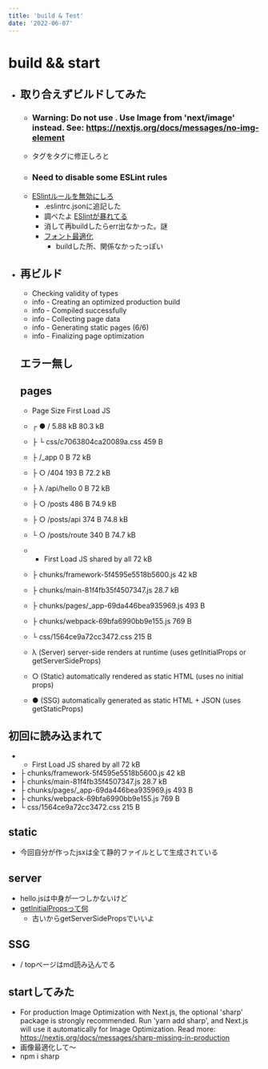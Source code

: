 ```yaml
---
title: 'build & Test'
date: '2022-06-07'
---
```

# build && start

- ## 取り合えずビルドしてみた
  - ### Warning: Do not use <img>. Use Image from 'next/image' instead. See: https://nextjs.org/docs/messages/no-img-element
  - <img>タグを<Image>タグに修正しろと</Image>
  - ### Need to disable some ESLint rules
  - [ESlintルールを無効にしろ](https://nextjs.org/docs/basic-features/eslint#disabling-rules)
    - .eslintrc.jsonに追記した
    - 調べたよ [ESlintが暴れてる](https://stackoverflow.com/questions/43177074/how-to-fix-this-violation-of-this-react-no-unescaped-entitie-of-eslint-rule)
    - 消して再buildしたらerr出なかった。謎
    - [フォント最適化](https://nextjs.org/docs/messages/no-page-custom-font)
      - buildした所、関係なかったっぽい

- ## 再ビルド
  - Checking validity of types
  - info  - Creating an optimized production build
  - info  - Compiled successfully
  - info  - Collecting page data
  - info  - Generating static pages (6/6)
  - info  - Finalizing page optimization
  ## エラー無し

  ## pages
  - Page                                       Size     First Load JS
  - ┌ ● /                                      5.88 kB        80.3 kB
  - ├   └ css/c7063804ca20089a.css             459 B
  - ├   /_app                                  0 B              72 kB
  - ├ ○ /404                                   193 B          72.2 kB
  - ├ λ /api/hello                             0 B              72 kB
  - ├ ○ /posts                                 486 B          74.9 kB
  - ├ ○ /posts/api                             374 B          74.8 kB
  - └ ○ /posts/route                           340 B          74.7 kB
  - + First Load JS shared by all              72 kB
  -   ├ chunks/framework-5f4595e5518b5600.js   42 kB
  -   ├ chunks/main-81f4fb35f4507347.js        28.7 kB
  -   ├ chunks/pages/_app-69da446bea935969.js  493 B
  -   ├ chunks/webpack-69bfa6990bb9e155.js     769 B
  -   └ css/1564ce9a72cc3472.css               215 B

  - λ  (Server)  server-side renders at runtime (uses getInitialProps or getServerSideProps)
  - ○  (Static)  automatically rendered as static HTML (uses no initial props)
  - ●  (SSG)     automatically generated as static HTML + JSON (uses getStaticProps)

## 初回に読み込まれて
  - + First Load JS shared by all              72 kB
  -   ├ chunks/framework-5f4595e5518b5600.js   42 kB
  -   ├ chunks/main-81f4fb35f4507347.js        28.7 kB
  -   ├ chunks/pages/_app-69da446bea935969.js  493 B
  -   ├ chunks/webpack-69bfa6990bb9e155.js     769 B
  -   └ css/1564ce9a72cc3472.css               215 B
  ## static
  - 今回自分が作ったjsxは全て静的ファイルとして生成されている
  ## server
  - hello.jsは中身が一つしかないけど
  - [getInitialPropsって何](https://blog.logrocket.com/getinitialprops-vs-getserversideprops-nextjs/)
    - 古いからgetServerSidePropsでいいよ
  ## SSG
  - / topページはmd読み込んでる

  ## startしてみた
  - For production Image Optimization with Next.js, the optional 'sharp' package is strongly recommended. Run 'yarn add sharp', and Next.js will use it automatically for Image Optimization.
Read more: https://nextjs.org/docs/messages/sharp-missing-in-production
  - 画像最適化して～
  - npm i sharp